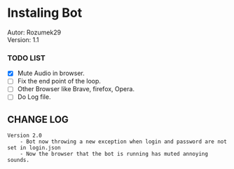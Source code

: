 # Instaling Bot
Autor: Rozumek29 \
Version: 1.1

### TODO LIST
*[x] Mute Audio in browser.
*[ ] Fix the end point of the loop.
*[ ] Other Browser like Brave, firefox, Opera.
*[ ] Do Log file.

## CHANGE LOG
    Version 2.0
        - Bot now throwing a new exception when login and password are not set in login.json
        - Now the browser that the bot is running has muted annoying sounds.
